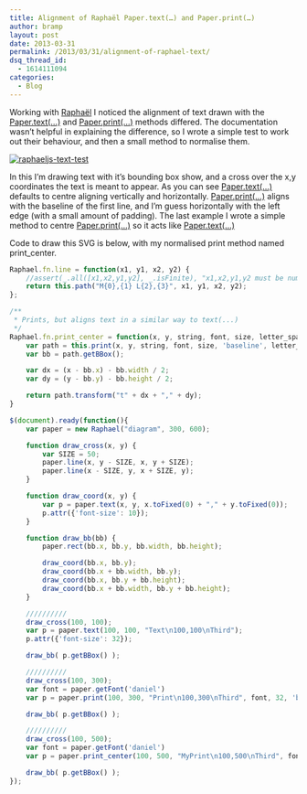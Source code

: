 ```yaml
---
title: Alignment of Raphaël Paper.text(…) and Paper.print(…)
author: bramp
layout: post
date: 2013-03-31
permalink: /2013/03/31/alignment-of-raphael-text/
dsq_thread_id:
  - 1614111094
categories:
  - Blog
---
```

Working with [Raphaël][1] I noticed the alignment of text drawn with the [Paper.text(&#8230;)][2] and [Paper.print(&#8230;)][3] methods differed. The documentation wasn&#8217;t helpful in explaining the difference, so I wrote a simple test to work out their behaviour, and then a small method to normalise them.  
<!--more-->

  
<div class="text-center">
    <a href="http://bramp.net/blog/wp-content/uploads/raphaeljs-text-test.svg">
        <img src="http://bramp.net/blog/wp-content/uploads/raphaeljs-text-test.svg" alt="raphaeljs-text-test" />
    </a>
</div>

In this I&#8217;m drawing text with it&#8217;s bounding box show, and a cross over the x,y coordinates the text is meant to appear. As you can see [Paper.text(&#8230;)][2] defaults to centre aligning vertically and horizontally. [Paper.print(&#8230;)][3] aligns with the baseline of the first line, and I&#8217;m guess horizontally with the left edge (with a small amount of padding). The last example I wrote a simple method to centre [Paper.print(&#8230;)][3] so it acts like [Paper.text(&#8230;)][2]

Code to draw this SVG is below, with my normalised print method named print_center.

```javascript
Raphael.fn.line = function(x1, y1, x2, y2) {
    //assert(_.all([x1,x2,y1,y2], _.isFinite), "x1,x2,y1,y2 must be numeric");
    return this.path("M{0},{1} L{2},{3}", x1, y1, x2, y2);
};

/**
 * Prints, but aligns text in a similar way to text(...)
 */
Raphael.fn.print_center = function(x, y, string, font, size, letter_spacing) {
    var path = this.print(x, y, string, font, size, 'baseline', letter_spacing);
    var bb = path.getBBox();

    var dx = (x - bb.x) - bb.width / 2;
    var dy = (y - bb.y) - bb.height / 2;

    return path.transform("t" + dx + "," + dy);
}

$(document).ready(function(){
    var paper = new Raphael("diagram", 300, 600);

    function draw_cross(x, y) {
        var SIZE = 50;
        paper.line(x, y - SIZE, x, y + SIZE);
        paper.line(x - SIZE, y, x + SIZE, y);
    }

    function draw_coord(x, y) {
        var p = paper.text(x, y, x.toFixed(0) + "," + y.toFixed(0));
        p.attr({'font-size': 10});
    }

    function draw_bb(bb) {
        paper.rect(bb.x, bb.y, bb.width, bb.height);

        draw_coord(bb.x, bb.y);
        draw_coord(bb.x + bb.width, bb.y);
        draw_coord(bb.x, bb.y + bb.height);
        draw_coord(bb.x + bb.width, bb.y + bb.height);
    }

    //////////
    draw_cross(100, 100);
    var p = paper.text(100, 100, "Text\n100,100\nThird");
    p.attr({'font-size': 32});

    draw_bb( p.getBBox() );

    //////////
    draw_cross(100, 300);
    var font = paper.getFont('daniel')
    var p = paper.print(100, 300, "Print\n100,300\nThird", font, 32, 'baseline');

    draw_bb( p.getBBox() );

    //////////
    draw_cross(100, 500);
    var font = paper.getFont('daniel')
    var p = paper.print_center(100, 500, "MyPrint\n100,500\nThird", font, 32);

    draw_bb( p.getBBox() );
});
```

 [1]: http://raphaeljs.com/
 [2]: http://raphaeljs.com/reference.html#Paper.text
 [3]: http://raphaeljs.com/reference.html#Paper.print

